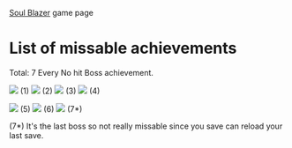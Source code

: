 [Soul Blazer](http://retroachievements.org/game/1168) game page

# List of missable achievements

Total: 7
Every No hit Boss achievement.

[![](https://s3-eu-west-1.amazonaws.com/i.retroachievements.org/Badge/05494.png)](http://retroachievements.org/Achievement/4868) (1)
[![](https://s3-eu-west-1.amazonaws.com/i.retroachievements.org/Badge/32105.png)](http://retroachievements.org/Achievement/31331) (2)
[![](https://s3-eu-west-1.amazonaws.com/i.retroachievements.org/Badge/32207.png)](http://retroachievements.org/Achievement/31449) (3)
[![](https://s3-eu-west-1.amazonaws.com/i.retroachievements.org/Badge/32227.png)](http://retroachievements.org/Achievement/31468) (4)

[![](https://s3-eu-west-1.amazonaws.com/i.retroachievements.org/Badge/32274.png)](http://retroachievements.org/Achievement/31487) (5)
[![](https://s3-eu-west-1.amazonaws.com/i.retroachievements.org/Badge/32313.png)](http://retroachievements.org/Achievement/31552) (6)
[![](https://s3-eu-west-1.amazonaws.com/i.retroachievements.org/Badge/32320.png)](http://retroachievements.org/Achievement/31559) (7*)

(7*) It's the last boss so not really missable since you save can reload your last save.